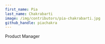 ```yaml
---
first_name: Pia
last_name: Chakrabarti 
image: /img/contributors/pia-chakrabarti.jpg
github_handle: piachakra
---
```

Product Manager

